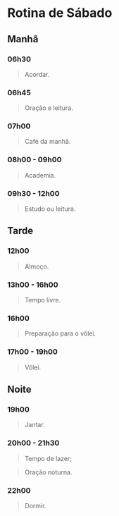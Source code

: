 # Rotina de Sábado

## Manhã

### **06h30**

> Acordar.

### **06h45**

> Oração e leitura.

### **07h00**

> Café da manhã.

### **08h00 - 09h00**

> Academia.

### **09h30 - 12h00**

> Estudo ou leitura.

## Tarde

### **12h00**

> Almoço.

### **13h00 - 16h00**

> Tempo livre.

### **16h00**

> Preparação para o vôlei.

### **17h00 - 19h00**

> Vôlei.

##  Noite

### **19h00**

> Jantar.

### **20h00 - 21h30**

> Tempo de lazer;

> Oração noturna.

### **22h00**

> Dormir.